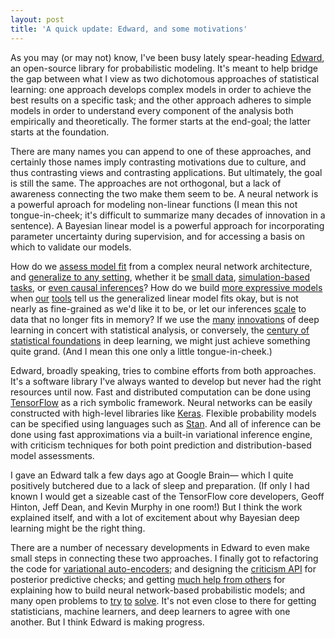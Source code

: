 ```yaml
---
layout: post
title: 'A quick update: Edward, and some motivations'
---
```


As you may (or may not) know, I've been busy lately spear-heading [Edward](https://github.com/blei-lab/edward), an open-source library for probabilistic modeling. It's meant to help bridge the gap between what I view as two dichotomous approaches of statistical learning: one approach develops complex models in order to achieve the best results on a specific task; and the other approach adheres to simple models in order to understand every component of the analysis both empirically and theoretically. The former starts at the end-goal; the latter starts at the foundation.

There are many names you can append to one of these approaches, and certainly those names imply contrasting motivations due to culture, and thus contrasting views and contrasting applications. But ultimately, the goal is still the same. The approaches are not orthogonal, but a lack of awareness connecting the two make them seem to be. A neural network is a powerful aproach for modeling non-linear functions (I mean this not tongue-in-cheek; it's difficult to summarize many decades of innovation in a sentence). A Bayesian linear model is a powerful approach for incorporating parameter uncertainty during supervision, and for accessing a basis on which to validate our models.

How do we [assess model fit](https://www.stat.washington.edu/raftery/Research/PDF/Gneiting2007jasa.pdf) from a complex neural network architecture, and [generalize to any setting](http://arxiv.org/abs/1206.6471), whether it be [small data](https://sites.google.com/site/dataefficientml/), [simulation-based tasks](https://sites.google.com/site/dlworkshop16/), or [even causal inferences](http://steinhardt.nyu.edu/priism/newsandevents/conferences)? How do we build [more expressive models](http://link.springer.com/book/10.1007/978-1-4612-0745-0) when [our](http://authors.library.caltech.edu/13796/1/MACnc92d.pdf) [tools](http://www.stat.columbia.edu/~gelman/research/published/A6n41.pdf) tell us the generalized linear model fits okay, but is not nearly as fine-grained as we'd like it to be, or let our inferences [scale](http://leon.bottou.org/publications/pdf/compstat-2010.pdf) to data that no longer fits in memory? If we use the [many](https://en.wikipedia.org/wiki/Long_short-term_memory) [innovations](http://www.gatsby.ucl.ac.uk/~dayan/papers/hm95.pdf) of deep learning in concert with statistical analysis, or conversely, the [century of statistical foundations](https://en.wikipedia.org/wiki/Statistical_Methods_for_Research_Workers) in deep learning, we might just achieve something quite grand. (And I mean this one only a little tongue-in-cheek.)

Edward, broadly speaking, tries to combine efforts from both approaches. It's a software library I've always wanted to develop but never had the right resources until now. Fast and distributed computation can be done using [TensorFlow](https://www.tensorflow.org) as a rich symbolic framework. Neural networks can be easily constructed with high-level libraries like [Keras](http://keras.io).  Flexible probability models can be specified using languages such as [Stan](http://mc-stan.org). And all of inference can be done using fast approximations via a built-in variational inference engine, with criticism techniques for both point prediction and distribution-based model assessments.

I gave an Edward talk a few days ago at Google Brain— which I quite positively butchered due to a lack of sleep and preparation. (If only I had known I would get a sizeable cast of the TensorFlow core developers, Geoff Hinton, Jeff Dean, and Kevin Murphy in one room!) But I think the work explained itself, and with a lot of excitement about why Bayesian deep learning might be the right thing.

There are a number of necessary developments in Edward to even make small steps in connecting these two approaches. I finally got to refactoring the code for [variational auto-encoders](https://github.com/blei-lab/edward/blob/master/examples/convolutional_vae.py); and designing the [criticism API](https://github.com/blei-lab/edward/pull/107) for posterior predictive checks; and getting [much help from others](http://cbonnett.github.io/MDN_EDWARD_KERAS_TF.html) for explaining how to build neural network-based probabilistic models; and many open problems to [try](http://dustintran.com/papers/TranRanganathBlei2016.pdf) [to](http://arxiv.org/abs/1603.00788) [solve](http://arxiv.org/abs/1511.02386). It's not even close to there for getting statisticians, machine learners, and deep learners to agree with one another. But I think Edward is making progress.
